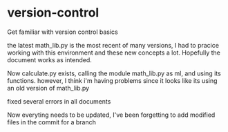 # version-control
Get familiar with version control basics

the latest math_lib.py is the most recent of many versions, I had to pracice working with this environment and these new
concepts a lot. Hopefully the document works as intended.



Now calculate.py exists, calling the module math_lib.py as ml, and using its functions. however, I think i'm having problems since it looks like its using an old version of math_lib.py


fixed several errors in all documents




Now everyting needs to be updated, I've been forgetting to add modified files in the commit for a branch 